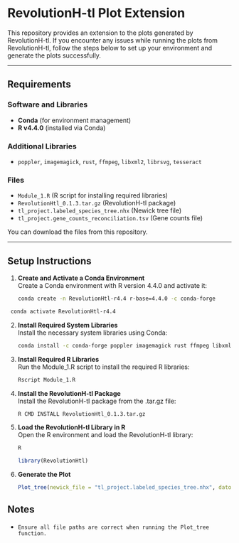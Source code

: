 # RevolutionH-tl Plot Extension

This repository provides an extension to the plots generated by RevolutionH-tl. If you encounter any issues while running the plots from RevolutionH-tl, follow the steps below to set up your environment and generate the plots successfully.

---

## Requirements

### Software and Libraries
- **Conda** (for environment management)
- **R v4.4.0** (installed via Conda)

### Additional Libraries
- `poppler`, `imagemagick`, `rust`, `ffmpeg`, `libxml2`, `librsvg`, `tesseract`

### Files
- `Module_1.R` (R script for installing required libraries)
- `RevolutionHtl_0.1.3.tar.gz` (RevolutionH-tl package)
- `tl_project.labeled_species_tree.nhx` (Newick tree file)
- `tl_project.gene_counts_reconciliation.tsv` (Gene counts file)

You can download the files from this repository.

---

## Setup Instructions

1. **Create and Activate a Conda Environment**  
   Create a Conda environment with R version 4.4.0 and activate it:
   ```bash
   conda create -n RevolutionHtl-r4.4 r-base=4.4.0 -c conda-forge
   ```

  ```bash
   conda activate RevolutionHtl-r4.4
   ```

2. **Install Required System Libraries**  
   Install the necessary system libraries using Conda:
   ```bash
   conda install -c conda-forge poppler imagemagick rust ffmpeg libxml2 librsvg tesseract
   ```

3. **Install Required R Libraries**  
   Run the Module_1.R script to install the required R libraries:
   ```bash
   Rscript Module_1.R
   ```

4. **Install the RevolutionH-tl Package**  
   Install the RevolutionH-tl package from the .tar.gz file:
   ```bash
   R CMD INSTALL RevolutionHtl_0.1.3.tar.gz
   ```

5. **Load the RevolutionH-tl Library in R**  
   Open the R environment and load the RevolutionH-tl library:
   ```bash
   R
   ```

   ```R
   library(RevolutionHtl)
   ```
6. **Generate the Plot**  
   ```R
   Plot_tree(newick_file = "tl_project.labeled_species_tree.nhx", datos_file = "tl_project.gene_counts_reconciliation.tsv", header = TRUE)
   ```

## Notes  
- `Ensure all file paths are correct when running the Plot_tree function.`

